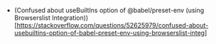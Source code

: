 -   (Confused about useBuiltIns option of @babel/preset-env (using Browserslist Integration))[https://stackoverflow.com/questions/52625979/confused-about-usebuiltins-option-of-babel-preset-env-using-browserslist-integ]

